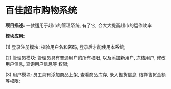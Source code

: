 # 百佳超市购物系统

**项目描述:** 一款适用于超市的管理系统, 有了它, 会大大提高超市的运作效率

**模块应用:** 

(1)   登录注册模块: 校验用户名和密码, 登录后才能使用本系统;

(2) 管理员模块: 管理员具有普通用户的所有权限, 以及添加新用户, 冻结用户, 修改用户信息, 查询用户信息等 权限;

(3) 用户模块: 员工具有添加商品上架, 查看商品库存, 录入售货信息, 结算售货金额 等权限;
